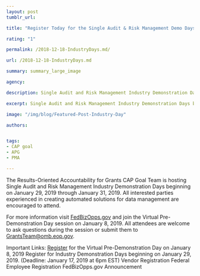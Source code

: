```yaml
---
layout: post
tumblr_url:

title: "Register Today for the Single Audit & Risk Management Demo Days!"

rating: "1"

permalink: /2018-12-18-IndustryDays.md/

url: /2018-12-18-IndustryDays.md

summary: summary_large_image

agency:

description: Single Audit and Risk Management Industry Demonstration Days begin January 29, 2019.

excerpt: Single Audit and Risk Management Industry Demonstration Days begin January 29, 2019.

image: "/img/blog/Featured-Post-Industry-Day"

authors:


tags:
- CAP goal
- APG
- PMA

---
```

The Results-Oriented Accountability for Grants CAP Goal Team is hosting Single Audit and Risk Management Industry Demonstration 
Days beginning on January 29, 2019 through January 31, 2019. All interested parties experienced in creating automated solutions for 
data management are encouraged to attend.

For more information visit [FedBizOpps.gov](FedBizOpps.gov) and join the Virtual Pre-Demonstration Day session on January 8, 2019. All attendees are 
welcome to ask questions during the session or submit them to [GrantsTeam@omb.eop.gov](GrantsTeam@omb.gov).

Important Links:
[Register](https://www.eventbrite.com/e/grants-single-audit-and-risk-mgmt-virtual-pre-demonstration-conference-tickets-52866219285) for the Virtual Pre-Demonstration Day on January 8, 2019
Register for Industry Demonstration Days beginning on January 29, 2019. (Deadline: January 17, 2019 at 6pm EST)
Vendor Registration
Federal Employee Registration
FedBizOpps.gov Announcement
